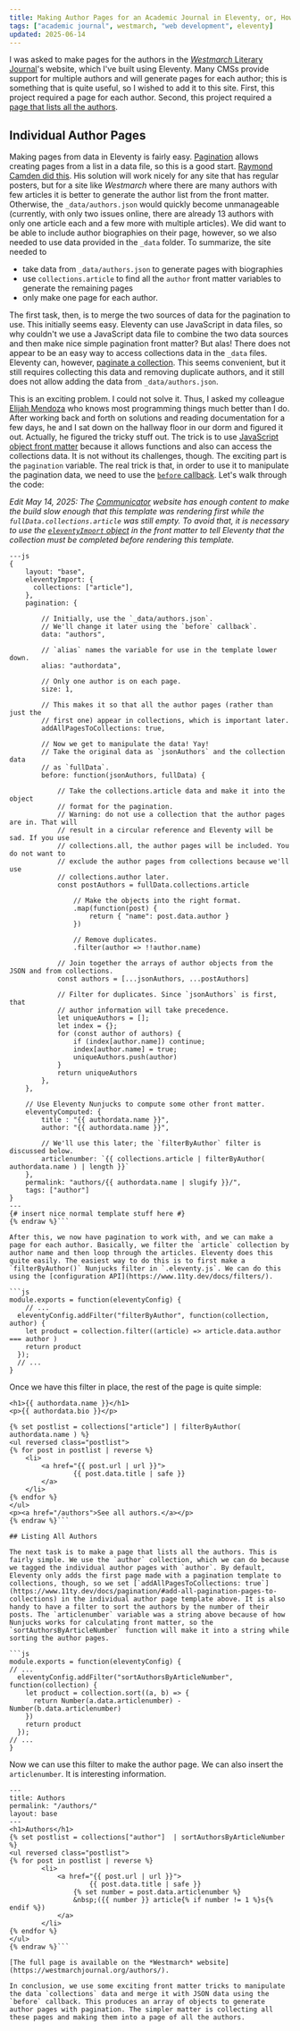 ```yaml
---
title: Making Author Pages for an Academic Journal in Eleventy, or, How to Manipulate Collection Data in Eleventy
tags: ["academic journal", westmarch, "web development", eleventy]
updated: 2025-06-14
---
```

I was asked to make pages for the authors in the [*Westmarch* Literary Journal](https://westmarchjournal.org)'s website, which I've built using Eleventy. Many CMSs provide support for multiple authors and will generate pages for each author; this is something that is quite useful, so I wished to add it to this site. First, this project required a page for each author. Second, this project required a [page that lists all the authors](https://westmarchjournal.org/authors/). 

## Individual Author Pages

Making pages from data in Eleventy is fairly easy. [Pagination](https://www.11ty.dev/docs/pagination/) allows creating pages from a list in a data file, so this is a good start. [Raymond Camden did this](https://www.raymondcamden.com/2020/08/24/supporting-multiple-authors-in-an-eleventy-blog). His solution will work nicely for any site that has regular posters, but for a site like *Westmarch* where there are many authors with few articles it is better to generate the author list from the front matter. Otherwise, the `_data/authors.json` would quickly become unmanageable (currently, with only two issues online, there are already 13 authors with only one article each and a few more with multiple articles). We did want to be able to include author biographies on their page, however, so we also needed to use data provided in the `_data` folder. To summarize, the site needed to
- take data from `_data/authors.json` to generate pages with biographies
- use `collections.article` to find all the `author` front matter variables to generate the remaining pages
- only make one page for each author. 

The first task, then, is to merge the two sources of data for the pagination to use. This initially seems easy. Eleventy can use JavaScript in data files, so why couldn't we use a JavaScript data file to combine the two data sources and then make nice simple pagination front matter? But alas! There does not appear to be an easy way to access collections data in the `_data` files. Eleventy can, however, [paginate a collection](https://www.11ty.dev/docs/pagination/#paging-a-collection). This seems convenient, but it still requires collecting this data and removing duplicate authors, and it still does not allow adding the data from `_data/authors.json`. 

This is an exciting problem. I could not solve it. Thus, I asked my colleague [Elijah Mendoza](https://blog.elijahmendoza.nom.za/) who knows most programming things much better than I do. After working back and forth on solutions and reading documentation for a few days, he and I sat down on the hallway floor in our dorm and figured it out. Actually, he figured the tricky stuff out. The trick is to use [JavaScript object front matter](https://www.11ty.dev/docs/data-frontmatter/#javascript-object-front-matter) because it allows functions and also can access the collections data. It is not without its challenges, though. The exciting part is the `pagination` variable. The real trick is that, in order to use it to manipulate the pagination data, we need to use the [`before` callback](https://www.11ty.dev/docs/pagination/#the-before-callback). Let's walk through the code:

*Edit May 14, 2025: The *[Communicator](https://eastford.news)* website has enough content to make the build slow enough that this template was rendering first while the `fullData.collections.article` was still empty. To avoid that, it is necessary to use the [`eleventyImport` object](https://www.11ty.dev/docs/collections/#declare-your-collections-for-incremental-builds) in the front matter to tell Eleventy that the collection must be completed before rendering this template.*

``` {% raw %}
---js 
{
    layout: "base",
    eleventyImport: {
      collections: ["article"],
    },
    pagination: {

        // Initially, use the `_data/authors.json`.
        // We'll change it later using the `before` callback`.
        data: "authors",

        // `alias` names the variable for use in the template lower down. 
        alias: "authordata",

        // Only one author is on each page.
        size: 1,

        // This makes it so that all the author pages (rather than just the 
        // first one) appear in collections, which is important later.
        addAllPagesToCollections: true,

        // Now we get to manipulate the data! Yay!
        // Take the original data as `jsonAuthors` and the collection data
        // as `fullData`. 
        before: function(jsonAuthors, fullData) {

            // Take the collections.article data and make it into the object
            // format for the pagination. 
            // Warning: do not use a collection that the author pages are in. That will
            // result in a circular reference and Eleventy will be sad. If you use
            // collections.all, the author pages will be included. You do not want to 
            // exclude the author pages from collections because we'll use 
            // collections.author later.  
            const postAuthors = fullData.collections.article

                // Make the objects into the right format.
                .map(function(post) {
                    return { "name": post.data.author }
                })

                // Remove duplicates.
                .filter(author => !!author.name)

            // Join together the arrays of author objects from the JSON and from collections.
            const authors = [...jsonAuthors, ...postAuthors]

            // Filter for duplicates. Since `jsonAuthors` is first, that
            // author information will take precedence. 
            let uniqueAuthors = [];
            let index = {};
            for (const author of authors) {
                if (index[author.name]) continue;
                index[author.name] = true;
                uniqueAuthors.push(author)
            }
            return uniqueAuthors
        },
    },

    // Use Eleventy Nunjucks to compute some other front matter. 
    eleventyComputed: {  
        title : "{{ authordata.name }}",
        author: "{{ authordata.name }}",

        // We'll use this later; the `filterByAuthor` filter is discussed below.
        articlenumber: `{{ collections.article | filterByAuthor( authordata.name ) | length }}`
    },
    permalink: "authors/{{ authordata.name | slugify }}/",
    tags: ["author"]
}
---
{# insert nice normal template stuff here #}
{% endraw %}```

After this, we now have pagination to work with, and we can make a page for each author. Basically, we filter the `article` collection by author name and then loop through the articles. Eleventy does this quite easily. The easiest way to do this is to first make a `filterByAuthor()` Nunjucks filter in `.eleventy.js`. We can do this using the [configuration API](https://www.11ty.dev/docs/filters/). 

```js
module.exports = function(eleventyConfig) {
    // ...
  eleventyConfig.addFilter("filterByAuthor", function(collection, author) {
    let product = collection.filter((article) => article.data.author === author )
    return product
  });
  // ...
}
```
Once we have this filter in place, the rest of the page is quite simple:

``` {% raw %}
<h1>{{ authordata.name }}</h1>
<p>{{ authordata.bio }}</p>

{% set postlist = collections["article"] | filterByAuthor( authordata.name ) %}
<ul reversed class="postlist">
{% for post in postlist | reverse %}
    <li>
        <a href="{{ post.url | url }}">
                {{ post.data.title | safe }}
        </a>
    </li>
{% endfor %}
</ul>
<p><a href="/authors">See all authors.</a></p>
{% endraw %}```

## Listing All Authors

The next task is to make a page that lists all the authors. This is fairly simple. We use the `author` collection, which we can do because we tagged the individual author pages with `author`. By default, Eleventy only adds the first page made with a pagination template to collections, though, so we set [`addAllPagesToCollections: true`](https://www.11ty.dev/docs/pagination/#add-all-pagination-pages-to-collections) in the individual author page template above. It is also handy to have a filter to sort the authors by the number of their posts. The `articlenumber` variable was a string above because of how Nunjucks works for calculating front matter, so the `sortAuthorsByArticleNumber` function will make it into a string while sorting the author pages. 

```js
module.exports = function(eleventyConfig) {
// ...
  eleventyConfig.addFilter("sortAuthorsByArticleNumber", function(collection) {
    let product = collection.sort((a, b) => {
      return Number(a.data.articlenumber) - Number(b.data.articlenumber)
    })
    return product
  });
// ...
}
```

Now we can use this filter to make the author page. We can also insert the `articlenumber`. It is interesting information. 

``` {%raw %}
---
title: Authors
permalink: "/authors/"
layout: base
---
<h1>Authors</h1>
{% set postlist = collections["author"]  | sortAuthorsByArticleNumber %}
<ul reversed class="postlist">
{% for post in postlist | reverse %}
        <li>
            <a href="{{ post.url | url }}">
                    {{ post.data.title | safe }}
                {% set number = post.data.articlenumber %}
                &nbsp;({{ number }} article{% if number != 1 %}s{% endif %})
            </a>
        </li>
{% endfor %}
</ul>
{% endraw %}```

[The full page is available on the *Westmarch* website](https://westmarchjournal.org/authors/).

In conclusion, we use some exciting front matter tricks to manipulate the data `collections` data and merge it with JSON data using the `before` callback. This produces an array of objects to generate author pages with pagination. The simpler matter is collecting all these pages and making them into a page of all the authors. 